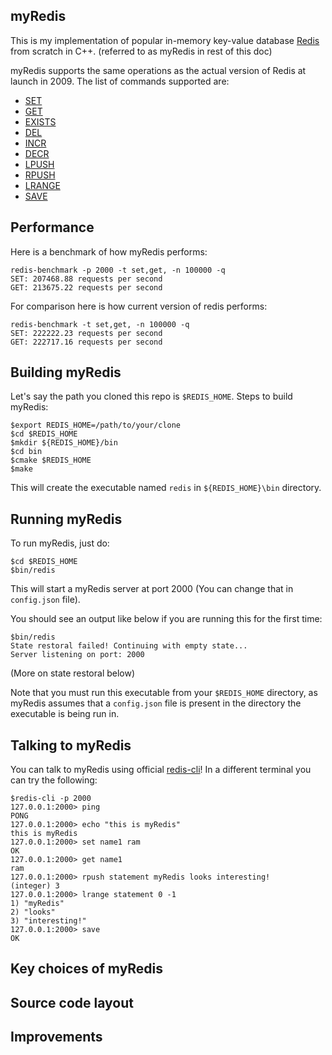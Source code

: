myRedis
-------

This is my implementation of popular in-memory key-value database [Redis](https://github.com/redis/redis) from scratch in C++. (referred to as myRedis in rest of this doc)

myRedis supports the same operations as the actual version of Redis at launch in 2009. The list of commands supported are:

- [SET](https://redis.io/docs/latest/commands/set/)
- [GET](https://redis.io/docs/latest/commands/get/)
- [EXISTS](https://redis.io/docs/latest/commands/exists/)
- [DEL](https://redis.io/docs/latest/commands/del/)
- [INCR](https://redis.io/docs/latest/commands/incr/)
- [DECR](https://redis.io/docs/latest/commands/decr/)
- [LPUSH](https://redis.io/docs/latest/commands/lpush/)
- [RPUSH](https://redis.io/docs/latest/commands/rpush/)
- [LRANGE](https://redis.io/docs/latest/commands/lrange/)
- [SAVE](https://redis.io/docs/latest/commands/save/)


Performance 
-----------

Here is a benchmark of how myRedis performs:

```
redis-benchmark -p 2000 -t set,get, -n 100000 -q
SET: 207468.88 requests per second
GET: 213675.22 requests per second
```

For comparison here is how current version of redis performs:
```
redis-benchmark -t set,get, -n 100000 -q
SET: 222222.23 requests per second
GET: 222717.16 requests per second
```

Building myRedis
----------------

Let's say the path you cloned this repo is `$REDIS_HOME`. Steps to build myRedis:
```
$export REDIS_HOME=/path/to/your/clone
$cd $REDIS_HOME
$mkdir ${REDIS_HOME}/bin
$cd bin
$cmake $REDIS_HOME
$make
```

This will create the executable named `redis` in `${REDIS_HOME}\bin` directory.

Running myRedis
----------------

To run myRedis, just do:
```
$cd $REDIS_HOME
$bin/redis
```

This will start a myRedis server at port 2000 (You can change that in `config.json` file).

You should see an output like below if you are running this for the first time:
```
$bin/redis
State restoral failed! Continuing with empty state...
Server listening on port: 2000
```

(More on state restoral below)

Note that you must run this executable from your `$REDIS_HOME` directory, as myRedis assumes that a 
`config.json` file is present in the directory the executable is being run in.

Talking to myRedis
------------------

You can talk to myRedis using official [redis-cli](https://redis.io/docs/latest/develop/connect/cli/)! In a different terminal you can try the following:
```
$redis-cli -p 2000
127.0.0.1:2000> ping
PONG
127.0.0.1:2000> echo "this is myRedis"
this is myRedis
127.0.0.1:2000> set name1 ram 
OK
127.0.0.1:2000> get name1
ram
127.0.0.1:2000> rpush statement myRedis looks interesting!
(integer) 3
127.0.0.1:2000> lrange statement 0 -1
1) "myRedis"
2) "looks"
3) "interesting!"
127.0.0.1:2000> save
OK
```

Key choices of myRedis
----------------------


Source code layout
------------------


Improvements
------------




